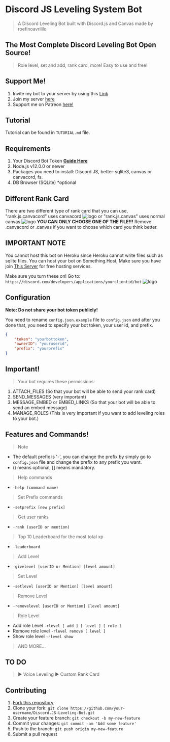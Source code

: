 # Discord JS Leveling System Bot
> A Discord Leveling Bot built with Discord.js and Canvas made by roefinoavrililo
## The Most Complete Discord Leveling Bot Open Source!
> Role level, set and add, rank card, more! Easy to use and free!

## Support Me!
1. Invite my bot to your server by using this [Link](https://bit.ly/sarahbot)
2. Join my server [here](https://bit.ly/DTserver)
3. Support me on Patreon [here!](https://www.patreon.com/roefino?fan_landing=true)

## Tutorial
Tutorial can be found in `TUTORIAL.md` file.

## Requirements
1. Your Discord Bot Token **[Guide Here](https://discordjs.guide/preparations/setting-up-a-bot-application.html#creating-your-bot)**
2. Node.js v12.0.0 or newer
3. Packages you need to install: Discord.JS, better-sqlite3, canvas or canvacord, fs.
4. DB Browser (SQLite) *optional

## Different Rank Card
There are two different type of rank card that you can use, "rank.js.canvacord" uses canvacord ![logo](https://media.discordapp.net/attachments/740789315407183872/863914086642483210/RankCard.png) 
or "rank.js.canvas" uses normal canvas ![logo](https://media.discordapp.net/attachments/740789315407183872/863914700319358986/rank.png)
**YOU CAN ONLY CHOOSE ONE OF THE FILE!!!**
Remove .canvacord or .canvas if you want to choose which card you think better.

## IMPORTANT NOTE
You cannot host this bot on Heroku since Heroku cannot write files such as sqlite files. You can host your bot on Something.Host, Make sure you have join [This Server](https://discord.gg/hosting) for free hosting services.

Make sure you turn these on! Go to: `https://discord.com/developers/applications/yourclientid/bot`
![logo](https://cdn.discordapp.com/attachments/740789315407183872/777849276150710282/unknown.png)

## Configuration
**Note: Do not share your bot token publicly!**

You need to rename `config.json.example` file to `config.json` and after you done that, you need to specify your bot token, your user id, and prefix.

```json
{
    "token": "yourbottoken",
    "ownerID": "youruserid",
    "prefix": "yourprefix"
}
```

## Important!
> Your bot requires these permissions: 
1. ATTACH_FILES (So that your bot will be able to send your rank card)
2. SEND_MESSAGES (very important)
3. MESSAGE_EMBED or EMBED_LINKS (So that your bot will be able to send an embed message)
4. MANAGE_ROLES (This is very important if you want to add leveling roles to your bot.)

## Features and Commands!

> Note
* The default prefix is '-', you can change the prefix by simply go to `config.json` file and change the prefix to any prefix you want.
* () means optional, [] means mandatory.

> Help commands
* `-help (command name)`

> Set Prefix commands
* `-setprefix [new prefix]`

> Get user ranks
* `-rank (userID or mention)`

> Top 10 Leaderboard for the most total xp
* `-leaderboard`

> Add Level
* `-givelevel [userID or Mention] [level amount]`

> Set Level
* `-setlevel [userID or Mention] [level amount]`

> Remove Level
* `-removelevel [userID or Mention] [level amount]`

> Role Level
* Add role Level
`-rlevel [ add ] [ level ] [ role ]`
* Remove role level
`-rlevel remove [ level ]`
* Show role level
`-rlevel show`

> AND MORE...


## TO DO
> ▶️ Voice Leveling
> ▶️ Custom Rank Card

## Contributing

1. [Fork this repository](https://github.com/roefinoavrililo/Discord.JS-Leveling-Bot/fork)
2. Clone your fork: `git clone https://github.com/your-username/Discord.JS-Leveling-Bot.git`
3. Create your feature branch: `git checkout -b my-new-feature`
4. Commit your changes: `git commit -am 'Add some feature'`
5. Push to the branch: `git push origin my-new-feature`
6. Submit a pull request
